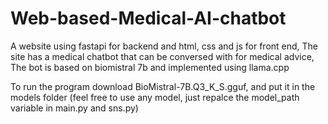 # Web-based-Medical-AI-chatbot
A website using fastapi for backend and html, css and js for front end, The site has a medical chatbot that can be conversed with for medical advice, The bot is based on biomistral 7b and implemented using llama.cpp


To run the program download BioMistral-7B.Q3_K_S.gguf, and put it in the models folder (feel free to use any model, just repalce the model_path variable in main.py and sns.py)
